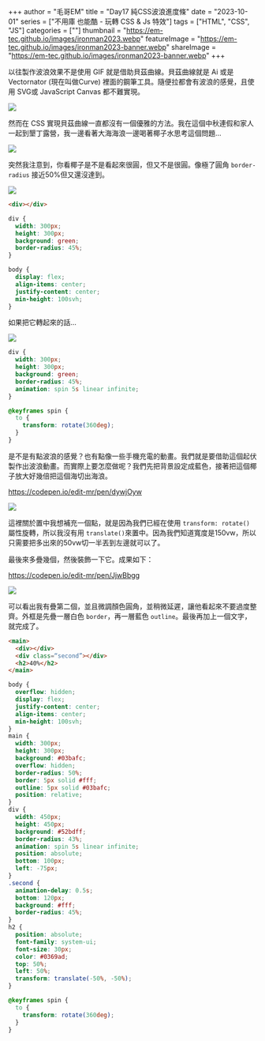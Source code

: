 +++
author = "毛哥EM"
title = "Day17 純CSS波浪進度條"
date = "2023-10-01"
series = ["不用庫 也能酷 - 玩轉 CSS & Js 特效"]
tags = ["HTML", "CSS", "JS"]
categories = [""]
thumbnail = "https://em-tec.github.io/images/ironman2023.webp"
featureImage = "https://em-tec.github.io/images/ironman2023-banner.webp"
shareImage = "https://em-tec.github.io/images/ironman2023-banner.webp"
+++

以往製作波浪效果不是使用 GIF 就是借助貝茲曲線。貝茲曲線就是 Ai 或是 Vectornator (現在叫做Curve) 裡面的鋼筆工具。隨便拉都會有波浪的感覺，且使用 SVG或 JavaScript Canvas 都不難實現。

![](https://em-tec.github.io/post/2023ironman-17/curve.webp)

然而在 CSS 實現貝茲曲線一直都沒有一個優雅的方法。我在這個中秋連假和家人一起到墾丁露營，我一邊看著大海海浪一邊喝著椰子水思考這個問題…

![](https://em-tec.github.io/post/2023ironman-17/beach.webp)

突然我注意到，你看椰子是不是看起來很圓，但又不是很圓。像極了圓角 `border-radius` 接近50%但又還沒達到。

![](https://em-tec.github.io/post/2023ironman-17/coconut.webp)

```html
<div></div>
``` 

```css
div {
  width: 300px;
  height: 300px;
  background: green;
  border-radius: 45%;
}

body {
  display: flex;
  align-items: center;
  justify-content: center;
  min-height: 100svh;
}
```

如果把它轉起來的話…

![](https://em-tec.github.io/post/2023ironman-17/spin.gif)

```css
div {
  width: 300px;
  height: 300px;
  background: green;
  border-radius: 45%;
  animation: spin 5s linear infinite;
}

@keyframes spin {
  to {
    transform: rotate(360deg);
  }
}
```

是不是有點波浪的感覺？也有點像一些手機充電的動畫。我們就是要借助這個起伏製作出波浪動畫。而實際上要怎麼做呢？我們先把背景設定成藍色，接著把這個椰子放大好幾倍把這個海切出海浪。

https://codepen.io/edit-mr/pen/dywjOyw

![](https://em-tec.github.io/post/2023ironman-17/wave.gif)


這裡關於置中我想補充一個點，就是因為我們已經在使用 `transform: rotate()` 屬性旋轉，所以我沒有用 `translate()`來置中。因為我們知道寬度是150vw，所以只需要把多出來的50vw切一半丟到左邊就可以了。

最後來多疊幾個，然後裝飾一下它。成果如下：

https://codepen.io/edit-mr/pen/JjwBbgg

![](https://em-tec.github.io/post/2023ironman-17/final.gif)

可以看出我有疊第二個，並且微調顏色圓角，並稍微延遲，讓他看起來不要過度整齊。外框是先疊一層白色 `border`，再一層藍色 `outline`。最後再加上一個文字，就完成了。

```html
<main>
  <div></div>
  <div class=“second”></div>
  <h2>40%</h2>
</main>
```

```css
body { 
  overflow: hidden;
  display: flex;
  justify-content: center;
  align-items: center;
  min-height: 100svh;
}
main {
  width: 300px;
  height: 300px;
  background: #03bafc;
  overflow: hidden;
  border-radius: 50%;
  border: 5px solid #fff;
  outline: 5px solid #03bafc;
  position: relative;
}
div {
  width: 450px;
  height: 450px;
  background: #52bdff;
  border-radius: 43%;
  animation: spin 5s linear infinite;
  position: absolute;
  bottom: 100px;
  left: -75px;
}
.second {
  animation-delay: 0.5s;
  bottom: 120px;
  background: #fff;
  border-radius: 45%;
}
h2 {
  position: absolute;
  font-family: system-ui;
  font-size: 30px;
  color: #0369ad;
  top: 50%;
  left: 50%;
  transform: translate(-50%, -50%);
}

@keyframes spin {
  to {
    transform: rotate(360deg);
  }
}
```